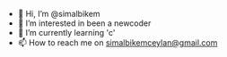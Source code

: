 - 👋 Hi, I’m @simalbikem
- 👀 I’m interested in been a newcoder
- 🌱 I’m currently learning 'c'
- 📫 How to reach me on simalbikemceylan@gmail.com
